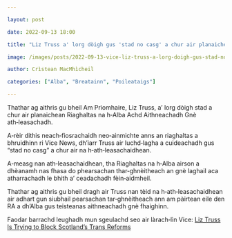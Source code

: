 ```yaml
---

layout: post

date: 2022-09-13 18:00

title: "Liz Truss a' lorg dòigh gus 'stad no casg' a chur air planaichean Riaghaltas na h-Alba Achd Aithneachadh Gnè ath-leasachadh"

image: /images/posts/2022-09-13-vice-liz-truss-a-lorg-doigh-gus-stad-no-casg-a-chur-air-planaichean-riaghaltas-na-h-alba-achd-aithneachadh-gne-ath-leasachadh.webp

author: Crìstean MacMhìcheil

categories: ["Alba", "Breatainn", "Poileataigs"]

---
```


Thathar ag aithris gu bheil Am Prìomhaire, Liz Truss, a’ lorg dòigh stad a chur air planaichean Riaghaltas na h‑Alba Achd Aithneachadh Gnè ath‑leasachadh.

A‑rèir dithis neach‑fiosrachaidh neo‑ainmichte anns an riaghaltas a bhruidhinn ri Vice News, dh’iarr Truss air luchd‑lagha a cuideachadh gus “stad no casg” a chur air na h‑ath‑leasachaidhean.

A‑measg nan ath‑leasachaidhean, tha Riaghaltas na h‑Alba airson a dhèanamh nas fhasa do phearsachan thar‑ghnèitheach an gnè laghail aca atharrachadh le bhith a’ ceadachadh fèin‑aidmheil.

Thathar ag aithris gu bheil dragh air Truss nan tèid na h‑ath‑leasachaidhean air adhart gun siubhail pearsachan tar‑ghnèitheach ann am pàirtean eile den RA a dh’Alba gus teisteanas aithneachadh gnè fhaighinn.

Faodar barrachd leughadh mun sgeulachd seo air làrach‑lìn Vice: [Liz Truss Is Trying to Block Scotland’s Trans Reforms](https://www.vice.com/en/article/3adva3/liz-truss-scotland-gender-identity)
